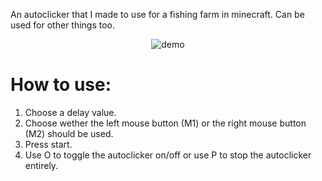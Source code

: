 An autoclicker that I made to use for a fishing farm in minecraft. Can be used for other things too.

<p align="center">
    <img src="https://github.com/V0lcan/autoclicker-gif/blob/main/autoclicker.gif?raw=true" alt="demo">
</p>

# How to use:
1. Choose a delay value.
2. Choose wether the left mouse button (M1) or the right mouse button (M2) should be used.
3. Press start.
4. Use O to toggle the autoclicker on/off or use P to stop the autoclicker entirely.